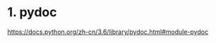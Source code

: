 




# 1. pydoc



https://docs.python.org/zh-cn/3.6/library/pydoc.html#module-pydoc





























